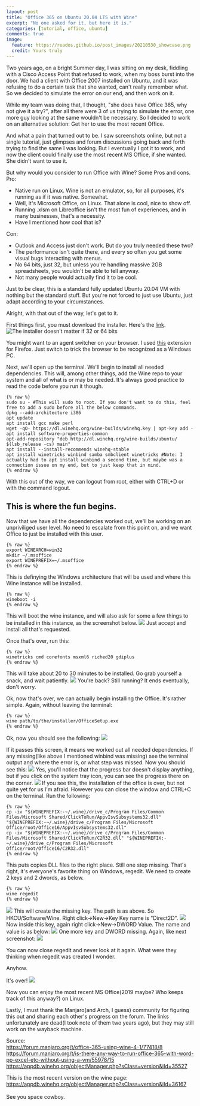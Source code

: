 ```yaml
---
layout: post
title: "Office 365 on Ubuntu 20.04 LTS with Wine"
excerpt: "No one asked for it, but here it is."
categories: [tutorial, office, ubuntu]
comments: true
image:
  feature: https://ruados.github.io/post_images/20210530_showcase.png
  credit: Yours truly
---
```


Two years ago, on a bright Summer day, I was sitting on my desk, fiddling with a Cisco Access Point that refused to work, when my boss burst into the door.
We had a client with Office 2007 installed on Ubuntu, and it was refusing to do a certain task that she wanted, can't really remember what. So we decided to simulate the error on our end, and then work on it.

While my team was doing that, I thought, "she does have Office 365, why not give it a try?", after all there were 3 of us trying to simulate the error, one more guy looking at the same wouldn't be necessary. So I decided to work on an alternative solution: Get her to use the most recent Office.

And what a pain that turned out to be. I saw screenshots online, but not a single tutorial, just glimpses and forum discussions going back and forth trying to find the same I was looking.
But I eventually I got it to work, and now the client could finally use the most recent MS Office, if she wanted. She didn't want to use it.

But why would you consider to run Office with Wine? Some Pros and cons.
Pro:
* Native run on Linux. Wine is not an emulator, so, for all purposes, it's running as if it was native. Somewhat.
* Well, it's Microsoft Office, on Linux. That alone is cool, nice to show off.
* Running .xlsm on Libreoffice isn't the most fun of experiences, and in many businesses, that's a necessity.
* Have I mentioned how cool that is?

Con:
* Outlook and Access just don't work. But do you truly needed these two?
* The performance isn't quite there, and every so often you get some visual bugs interacting with menus.
* No 64 bits, just 32, but unless you're handling massive 2GB spreadsheets, you wouldn't be able to tell anyway.
* Not many people would actually find it to be cool.

Just to be clear, this is a standard fully updated Ubuntu 20.04 VM with nothing but the standard stuff. But you're not forced to just use Ubuntu, just adapt according to your circumstances.

Alright, with that out of the way, let's get to it.

First things first, you must download the installer. Here's the [link](https://aka.ms/office-install).
![The installer doesn't matter if 32 or 64 bits](https://ruados.github.io/post_images/20210530_01v2.png)

You might want to an agent switcher on your browser. I used [this](https://addons.mozilla.org/en-US/firefox/addon/uaswitcher/) extension for Firefox. Just switch to trick the browser to be recognized as a Windows PC.

Next, we'll open up the terminal. We'll begin to install all needed dependencies. This will, among other things, add the Wine repo to your system and all of what is or may be needed.
It's always good practice to read the code before you run it though.

    {% raw %}
    sudo su - #This will sudo to root. If you don't want to do this, feel free to add a sudo before all the below commands.
    dpkg --add-architecture i386
    apt update
    apt install gcc make perl
    wget -qO- https://dl.winehq.org/wine-builds/winehq.key | apt-key add -
    apt install software-properties-common
    apt-add-repository "deb http://dl.winehq.org/wine-builds/ubuntu/ $(lsb_release -cs) main"
    apt install --install-recommends winehq-stable
    apt install winetricks winbind samba smbclient winetricks #Note: I actually had to apt install winbind a second time, but maybe was a connection issue on my end, but to just keep that in mind.
    {% endraw %}

With this out of the way, we can logout from root, either with CTRL+D or with the command logout.

## This is where the fun begins.

Now that we have all the dependencies worked out, we'll be working on an unpriviliged user level. No need to escalate from this point on, and we want Office to just be installed with this user.

    {% raw %}
    export WINEARCH=win32
    mkdir ~/.msoffice
    export WINEPREFIX=~/.msoffice 
    {% endraw %}
This is definying the Windows architecture that will be used and where this Wine instance will be installed.

    {% raw %}
    wineboot -i 
    {% endraw %}
This will boot the wine instance, and will also ask for some a few things to be installed in this instance, as the screenshot below.
![](https://ruados.github.io/post_images/20210530_02.png)
Just accept and install all that's requested.

Once that's over, run this:

    {% raw %}
    winetricks cmd corefonts msxml6 riched20 gdiplus
    {% endraw %}
This will take about 20 to 30 minutes to be installed. Go grab yourself a snack, and wait patiently.
![](https://ruados.github.io/post_images/20210530_03.png)
You're back? Still running? It ends eventually, don't worry.

Ok, now that's over, we can actually begin installing the Office. It's rather simple. Again, without leaving the terminal:

    {% raw %}
    wine path/to/the/installer/OfficeSetup.exe
    {% endraw %}

Ok, now you should see the following:
![](https://ruados.github.io/post_images/20210530_04.png)

If it passes this screen, it means we worked out all needed dependencies. If any missing(like above I mentioned winbind was missing) see the terminal output and where the error is, or what step was missed.
Now you should see this:
![](https://ruados.github.io/post_images/20210530_05.png)
Yes, you'll notice that the progress bar doesn't display anything, but if you click on the system tray icon, you can see the progress there on the corner.
![](https://ruados.github.io/post_images/20210530_06.png)
If you see this, the installation of the office is over, but not quite yet for us I'm afraid. However you can close the window and CTRL+C on the terminal.
Run the following:

    {% raw %}
    cp -iv "${WINEPREFIX:-~/.wine}/drive_c/Program Files/Common Files/Microsoft Shared/ClickToRun/AppvIsvSubsystems32.dll" "${WINEPREFIX:-~/.wine}/drive_c/Program Files/Microsoft Office/root/Office16/AppvIsvSubsystems32.dll"
    cp -iv "${WINEPREFIX:-~/.wine}/drive_c/Program Files/Common Files/Microsoft Shared/ClickToRun/C2R32.dll" "${WINEPREFIX:-~/.wine}/drive_c/Program Files/Microsoft Office/root/Office16/C2R32.dll"
    {% endraw %}

This puts copies DLL files to the right place.
Still one step missing. That's right, it's everyone's favorite thing on Windows, regedit.
We need to create 2 keys and 2 dwords, as below.

    {% raw %}
    wine regedit
    {% endraw %}
![](https://ruados.github.io/post_images/20210530_07.png)
This will create the missing key. The path is as above. So HKCU/Software/Wine. Right click->New->Key
Key name is "Direct2D".
![](https://ruados.github.io/post_images/20210530_08v2.png)
Now inside this key, again right click->New->DWORD Value. The name and value is as below:
![](https://ruados.github.io/post_images/20210530_09v2.png)
One more key and DWORD missing. Again, like next screenshot:
![](https://ruados.github.io/post_images/20210530_10v2.png)

You can now close regedit and never look at it again. What were they thinking when regedit was created I wonder.

Anyhow.

It's over!
![](https://ruados.github.io/post_images/20210530_11.png)

Now you can enjoy the most recent MS Office(2019 maybe? Who keeps track of this anyway?) on Linux.

Lastly, I must thank the Manjaro(and Arch, I guess) community for figuring this out and sharing each other's progress on the forum. The links unfortunately are dead(I took note of them two years ago), but they may still work on the wayback machine.

Source:<br>
https://forum.manjaro.org/t/office-365-using-wine-4-1/77418/8<br>
https://forum.manjaro.org/t/is-there-any-way-to-run-office-365-with-word-pp-excel-etc-without-using-a-vm/55978/15<br>
https://appdb.winehq.org/objectManager.php?sClass=version&iId=35527<br>

This is the most recent version on the wine page:<br>
https://appdb.winehq.org/objectManager.php?sClass=version&iId=36167<br>
<br>
See you space cowboy.
